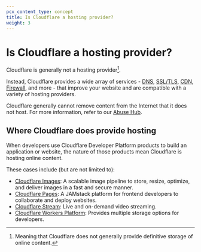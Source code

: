 ```yaml
---
pcx_content_type: concept
title: Is Cloudflare a hosting provider?
weight: 3
---
```


# Is Cloudflare a hosting provider?

Cloudflare is generally not a hosting provider[^1].

Instead, Cloudflare provides a wide array of services - [DNS](/dns/), [SSL/TLS](/ssl/), [CDN](/cache/), [Firewall](/waf/), and more - that improve your website and are compatible with a variety of hosting providers.

Cloudflare generally cannot remove content from the Internet that it does not host. For more information, refer to our [Abuse Hub](https://www.cloudflare.com/trust-hub/abuse-approach/).

[^1]: Meaning that Cloudflare does not generally provide definitive storage of online content.

## Where Cloudflare does provide hosting

When developers use Cloudflare Developer Platform products to build an application or website, the nature of those products mean Cloudflare is hosting online content.

These cases include (but are not limited to):

- [Cloudflare Images](/images/): A scalable image pipeline to store, resize, optimize, and deliver images in a fast and secure manner.
- [Cloudflare Pages](/pages/): A JAMstack platform for frontend developers to collaborate and deploy websites.
- [Cloudflare Stream](/stream/): Live and on-demand video streaming.
- [Cloudflare Workers Platform](/workers/platform/storage-objects/): Provides multiple storage options for developers.